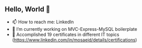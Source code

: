 ## Hello, World 👋
- 📫 How to reach me: LinkedIn
- 🔭 I’m currently working on MVC-Express-MySQL boilerplate
- 🌱 Accomplished 19 certificates in different IT topics (https://www.linkedin.com/in/mosaeid/details/certifications)

<!--
**MoSaeid/MoSaeid** is a ✨ _special_ ✨ repository because its `README.md` (this file) appears on your GitHub profile.

Here are some ideas to get you started:

- 🔭 I’m currently working on ...
- 🌱 I’m currently learning ...
- 👯 I’m looking to collaborate on ...
- 🤔 I’m looking for help with ...
- 💬 Ask me about ...
- 📫 How to reach me: ...
- 😄 Pronouns: ...
- ⚡ Fun fact: ...
-->

